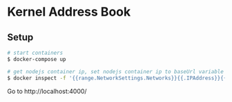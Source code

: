 # Kernel Address Book

## Setup

```bash
# start containers
$ docker-compose up

# get nodejs container ip, set nodejs container ip to baseUrl variable in /kernel-address-book-frontend/plugins/api.js
$ docker inspect -f '{{range.NetworkSettings.Networks}}{{.IPAddress}}{{end}}' kernel_address_book_nodejs_1
```

Go to http://localhost:4000/
